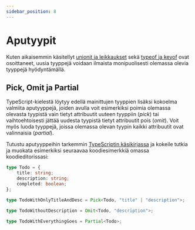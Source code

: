 ```yaml
---
sidebar_position: 8
---
```


# Aputyypit

Kuten aikaisemmin käsitellyt [unionit ja leikkaukset](./05-unions-intersections.md) sekä [typeof ja keyof](./03-keyof-typeof.md) ovat osoittaneet, uusia tyyppejä voidaan ilmaista monipuolisesti olemassa olevia tyyppejä hyödyntämällä.


## Pick, Omit ja Partial

TypeScript-kielestä löytyy edellä mainittujen tyyppien lisäksi kokoelma valmiita aputyyppejä, joiden avulla voit esimerkiksi poimia olemassa olevasta tyypistä vain tietyt attribuutit uuteen tyyppiin (*pick*) tai vaihtoehtoisesti jättää uudesta tyypistä tietyt attribuutit pois (*omit*). Voit myös luoda tyyppejä, joissa olemassa olevan tyypin kaikki attribuutit ovat valinnaisia (*partial*).

Tutustu aputyyppeihin tarkemmin [TypeScriptin käsikirjassa](https://www.typescriptlang.org/docs/handbook/utility-types.html) ja kokeile tutkia ja muokata esimerkiksi seuraavaa koodiesimerkkiä omassa koodieditorissasi:

```ts
type Todo = {
    title: string;
    description: string;
    completed: boolean;
};

type TodoWithOnlyTitleAndDesc = Pick<Todo, "title" | "description">;

type TodoWithoutDescription = Omit<Todo, "description">;

type TodoWithEverythingGoes = Partial<Todo>;
```
